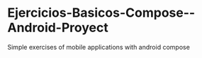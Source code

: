 # Ejercicios-Basicos-Compose--Android-Proyect
Simple exercises of mobile applications with android compose
